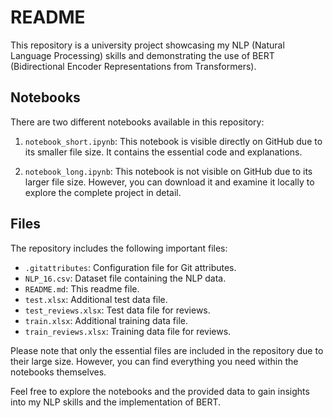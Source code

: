 # README

This repository is a university project showcasing my NLP (Natural Language Processing) skills and demonstrating the use of BERT (Bidirectional Encoder Representations from Transformers).

## Notebooks

There are two different notebooks available in this repository:

1. `notebook_short.ipynb`: This notebook is visible directly on GitHub due to its smaller file size. It contains the essential code and explanations.

2. `notebook_long.ipynb`: This notebook is not visible on GitHub due to its larger file size. However, you can download it and examine it locally to explore the complete project in detail.

## Files

The repository includes the following important files:

- `.gitattributes`: Configuration file for Git attributes.
- `NLP_16.csv`: Dataset file containing the NLP data.
- `README.md`: This readme file.
- `test.xlsx`: Additional test data file.
- `test_reviews.xlsx`: Test data file for reviews.
- `train.xlsx`: Additional training data file.
- `train_reviews.xlsx`: Training data file for reviews.

Please note that only the essential files are included in the repository due to their large size. However, you can find everything you need within the notebooks themselves.

Feel free to explore the notebooks and the provided data to gain insights into my NLP skills and the implementation of BERT.
